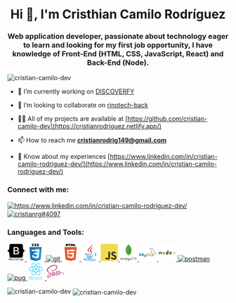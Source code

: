 <h1 align="center">Hi 👋, I'm Cristhian Camilo Rodríguez</h1>
<h3 align="center">Web application developer, passionate about technology eager to learn and looking for my first job opportunity, I have knowledge of Front-End (HTML, CSS, JavaScript, React) and Back-End (Node).</h3>

<p align="left"> <img src="https://komarev.com/ghpvc/?username=cristian-camilo-dev&label=Profile%20views&color=0e75b6&style=flat" alt="cristian-camilo-dev" /> </p>

- 🔭 I’m currently working on [DISCOVERFY](https://github.com/DISCOVERFY)

- 👯 I’m looking to collaborate on [rinotech-back](https://github.com/tech2life-edu)

- 👨‍💻 All of my projects are available at [https://github.com/cristian-camilo-dev](https://cristianrodriguez.netlify.app/)

- 📫 How to reach me **cristianrodrig149@gmail.com**

- 📄 Know about my experiences [https://www.linkedin.com/in/cristian-camilo-rodriguez-dev/](https://www.linkedin.com/in/cristian-camilo-rodriguez-dev/)

<h3 align="left">Connect with me:</h3>
<p align="left">
<a href="https://linkedin.com/in/https://www.linkedin.com/in/cristian-camilo-rodriguez-dev/" target="blank"><img align="center" src="https://raw.githubusercontent.com/rahuldkjain/github-profile-readme-generator/master/src/images/icons/Social/linked-in-alt.svg" alt="https://www.linkedin.com/in/cristian-camilo-rodriguez-dev/" height="30" width="40" /></a>
<a href="https://discord.gg/cristianrg#4097" target="blank"><img align="center" src="https://raw.githubusercontent.com/rahuldkjain/github-profile-readme-generator/master/src/images/icons/Social/discord.svg" alt="cristianrg#4097" height="30" width="40" /></a>
</p>

<h3 align="left">Languages and Tools:</h3>
<p align="left"> <a href="https://getbootstrap.com" target="_blank" rel="noreferrer"> <img src="https://raw.githubusercontent.com/devicons/devicon/master/icons/bootstrap/bootstrap-plain-wordmark.svg" alt="bootstrap" width="40" height="40"/> </a> <a href="https://www.w3schools.com/css/" target="_blank" rel="noreferrer"> <img src="https://raw.githubusercontent.com/devicons/devicon/master/icons/css3/css3-original-wordmark.svg" alt="css3" width="40" height="40"/> </a> <a href="https://git-scm.com/" target="_blank" rel="noreferrer"> <img src="https://www.vectorlogo.zone/logos/git-scm/git-scm-icon.svg" alt="git" width="40" height="40"/> </a> <a href="https://www.w3.org/html/" target="_blank" rel="noreferrer"> <img src="https://raw.githubusercontent.com/devicons/devicon/master/icons/html5/html5-original-wordmark.svg" alt="html5" width="40" height="40"/> </a> <a href="https://www.java.com" target="_blank" rel="noreferrer"> <img src="https://raw.githubusercontent.com/devicons/devicon/master/icons/java/java-original.svg" alt="java" width="40" height="40"/> </a> <a href="https://developer.mozilla.org/en-US/docs/Web/JavaScript" target="_blank" rel="noreferrer"> <img src="https://raw.githubusercontent.com/devicons/devicon/master/icons/javascript/javascript-original.svg" alt="javascript" width="40" height="40"/> </a> <a href="https://www.mongodb.com/" target="_blank" rel="noreferrer"> <img src="https://raw.githubusercontent.com/devicons/devicon/master/icons/mongodb/mongodb-original-wordmark.svg" alt="mongodb" width="40" height="40"/> </a> <a href="https://www.mysql.com/" target="_blank" rel="noreferrer"> <img src="https://raw.githubusercontent.com/devicons/devicon/master/icons/mysql/mysql-original-wordmark.svg" alt="mysql" width="40" height="40"/> </a> <a href="https://nodejs.org" target="_blank" rel="noreferrer"> <img src="https://raw.githubusercontent.com/devicons/devicon/master/icons/nodejs/nodejs-original-wordmark.svg" alt="nodejs" width="40" height="40"/> </a> <a href="https://postman.com" target="_blank" rel="noreferrer"> <img src="https://www.vectorlogo.zone/logos/getpostman/getpostman-icon.svg" alt="postman" width="40" height="40"/> </a> <a href="https://pugjs.org" target="_blank" rel="noreferrer"> <img src="https://cdn.worldvectorlogo.com/logos/pug.svg" alt="pug" width="40" height="40"/> </a> <a href="https://reactjs.org/" target="_blank" rel="noreferrer"> <img src="https://raw.githubusercontent.com/devicons/devicon/master/icons/react/react-original-wordmark.svg" alt="react" width="40" height="40"/> </a> <a href="https://sass-lang.com" target="_blank" rel="noreferrer"> <img src="https://raw.githubusercontent.com/devicons/devicon/master/icons/sass/sass-original.svg" alt="sass" width="40" height="40"/> </a> </p>

<p><img align="left" src="https://github-readme-stats.vercel.app/api/top-langs?username=cristian-camilo-dev&show_icons=true&locale=en&layout=compact" alt="cristian-camilo-dev" /></p>

<p>&nbsp;<img align="center" src="https://github-readme-stats.vercel.app/api?username=cristian-camilo-dev&show_icons=true&locale=en" alt="cristian-camilo-dev" /></p>

